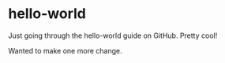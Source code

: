 hello-world
===========

Just going through the hello-world guide on GitHub. Pretty cool!

Wanted to make one more change.
